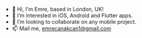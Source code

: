 - 👋 Hi, I'm Emre, based in London, UK!
- 👀 I’m interested in iOS, Android and Flutter apps.
- 💞️ I’m looking to collaborate on any mobile project.
- 📫 Mail me, emrecanakcan1@gmail.com

<!---
emreakcan/emreakcan is a ✨ special ✨ repository because its `README.md` (this file) appears on your GitHub profile.
You can click the Preview link to take a look at your changes.
--->
